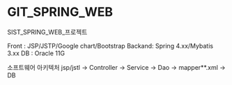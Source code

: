 # GIT_SPRING_WEB
SIST_SPRING_WEB_프로젝트

Front  : JSP/JSTP/Google chart/Bootstrap
Backand: Spring 4.xx/Mybatis 3.xx
DB     : Oracle 11G

소프트웨어 아키텍처
jsp/jstl -> Controller -> Service -> Dao -> mapper**.xml  -> DB


